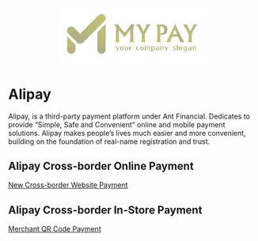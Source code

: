 <p align="center">
  <a href="https://mypay.tech/" target="_blank">
    <img alt="Parcel" src="logo.png" width="60%">
  </a>
</p>

# Alipay

Alipay, is a third-party payment platform under Ant Financial. Dedicates to provide “Simple, Safe and Convenient” online and mobile payment solutions. Alipay makes people’s lives much easier and more convenient, building on the foundation of real-name registration and trust.

## Alipay Cross-border Online Payment

<a href=""> New Cross-border Website Payment </a>

## Alipay Cross-border In-Store Payment

<a href=""> Merchant QR Code Payment </a>
